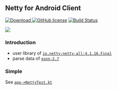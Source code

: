 ## Netty for Android Client

 [ ![Download](https://api.bintray.com/packages/1024icloud/maven/netty-android/images/download.svg) ](https://bintray.com/1024icloud/maven/netty-android/_latestVersion)
 [![GitHub license](https://img.shields.io/badge/license-MIT-blue.svg)](https://raw.githubusercontent.com/FIRHQ/fir-cli/master/LICENSE.txt)
 [![Build Status](https://travis-ci.org/goAV/NettyAndroid.svg?branch=master)](https://travis-ci.org/goAV/NettyAndroid)

[![](https://jitpack.io/v/goAV/NettyAndroid.svg)](https://jitpack.io/#goAV/NettyAndroid)
### Introduction
    
* user library of [`io.netty:netty-all:4.1.16.Final`](https://github.com/netty/netty)
* parse data of [`gson-2.7`](http://mvnrepository.com/artifact/com.google.code.gson/gson/2.7)
    
### Simple
See [`app->NettyTest.kt`](./app/src/main/java/com/goav/app/NettyTest.kt) 

